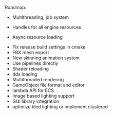 Roadmap:
+ Multithreading, job system
- Handles for all engine resources
+ Async resource loading
- Fix release build settings in cmake
- FBX mesh export
- New skinning animation system
- Use pipelines directly
- Shader reloading
- dds loading
- Multithreaded rendering
- GameObject file format and editor
- lambda API for ECS
- Image based lighting support
- GUI library integration
- optimize tiled lighting or implement clustered